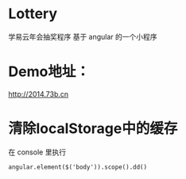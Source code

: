 # Lottery
学易云年会抽奖程序
基于 angular 的一个小程序

# Demo地址：
  http://2014.73b.cn
  
# 清除localStorage中的缓存
  在 console 里执行
  
    angular.element($('body')).scope().dd()

  
